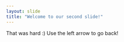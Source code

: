 ```yaml
---
layout: slide
title: "Welcome to our second slide!"
---
```

That was hard :)
Use the left arrow to go back!
